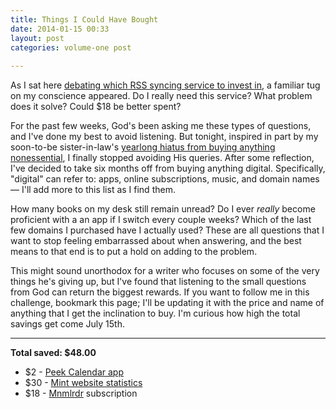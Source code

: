 ```yaml
---
title: Things I Could Have Bought
date: 2014-01-15 00:33
layout: post
categories: volume-one post
  
---
```



As I sat here [debating which RSS syncing service to invest in](https://twitter.com/kyledreger/status/423184317494603776), a familiar tug on my conscience appeared. Do I really need this service? What problem does it solve? Could $18 be better spent?

For the past few weeks, God's been asking me these types of questions, and I've done my best to avoid listening. But tonight, inspired in part by my soon-to-be sister-in-law's [yearlong hiatus from buying anything nonessential](http://lifeloveandwords.wordpress.com/2013/12/19/a-year-of-nothing-new/), I finally stopped avoiding His queries. After some reflection, I've decided to take six months off from buying anything digital. Specifically, "digital" can refer to: apps, online subscriptions, music, and domain names &mdash; I'll add more to this list as I find them.

How many books on my desk still remain unread? Do I ever _really_ become proficient with a an app if I switch every couple weeks? Which of the last few domains I purchased have I actually used? These are all questions that I want to stop feeling embarrassed about when answering, and the best means to that end is to put a hold on adding to the problem.

This might sound unorthodox for a writer who focuses on some of the very things he's giving up, but I've found that listening to the small questions from God can return the biggest rewards. If you want to follow me in this challenge, bookmark this page; I'll be updating it with the price and name of anything that I get the inclination to buy. I'm curious how high the total savings get come July 15th.

---

__Total saved: $48.00__

- $2 - [Peek Calendar app](https://itunes.apple.com/us/app/peek-calendar/id776314791?ls=1&mt=8)
- $30 - [Mint website statistics](http://haveamint.com)
- $18 - [Mnmlrdr](https://mnmlrdr.com) subscription
